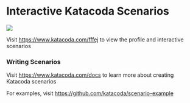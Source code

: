 # Interactive Katacoda Scenarios

[![](http://shields.katacoda.com/katacoda/fffej/count.svg)](https://www.katacoda.com/fffej "Get your profile on Katacoda.com")

Visit https://www.katacoda.com/fffej to view the profile and interactive scenarios

### Writing Scenarios
Visit https://www.katacoda.com/docs to learn more about creating Katacoda scenarios

For examples, visit https://github.com/katacoda/scenario-example
